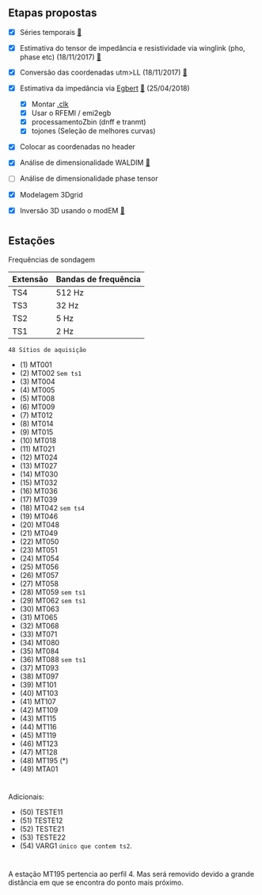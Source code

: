 ## Etapas propostas

- [x] Séries temporais [:mag_right:](https://github.com/arturbenevides/MSc_Geophysics/blob/master/Figs/time_series001.png)

- [x] Estimativa do tensor de impedância  e resistividade via winglink (pho, phase etc) (18/11/2017) [:mag_right:](https://github.com/arturbenevides/MSc_Geophysics/tree/master/Processamento/curvas%20by%20winglink)

- [x] Conversão das coordenadas utm>LL (18/11/2017) [:mag_right:](https://github.com/arturbenevides/MSc_Geophysics/blob/master/Notebooks/convert_utm_lat_long.ipynb)

- [x] Estimativa da impedância via [Egbert](http://www.complete-mt-solutions.com/mtnet/main/source.html#dec_codes) [:mag_right:](https://github.com/arturbenevides/MSc_Geophysics/tree/master/Processamento/curvas%20by%20EMTF) (25/04/2018)
  
   - [x] Montar [.clk](https://github.com/arturbenevides/MSc_Geophysics/blob/master/Processamento/clock.md)
   - [x] Usar o RFEMI / emi2egb
   - [x] processamentoZbin   (dnff e tranmt)
   - [x] tojones (Seleção de melhores curvas)

- [x] Colocar as coordenadas no header

- [x] Análise de dimensionalidade WALDIM [:mag_right:](https://github.com/arturbenevides/MSc_Geophysics/tree/master/An%C3%A1lise%20de%20Dimensionalidade)
- [ ] Análise de dimensionalidade phase tensor

- [x] Modelagem 3Dgrid

- [x] Inversão 3D usando o modEM [:mag_right:](https://github.com/arturbenevides/MSc_Geophysics/tree/master/ModEM)

#

## Estações


Frequências de sondagem

Extensão | Bandas de frequência 
---------|----------------------
TS4      | 512 Hz
TS3      |  32 Hz
TS2      |   5 Hz
TS1      |   2 Hz


`48 Sítios de aquisição`

- (1)  MT001
- (2)  MT002 `Sem ts1` 
- (3)  MT004
- (4)  MT005
- (5)  MT008
- (6)  MT009
- (7)  MT012
- (8)  MT014
- (9)  MT015
- (10) MT018
- (11) MT021
- (12) MT024
- (13) MT027
- (14) MT030
- (15) MT032
- (16) MT036
- (17) MT039
- (18) MT042 `sem ts4` 
- (19) MT046
- (20) MT048
- (21) MT049 
- (22) MT050
- (23) MT051
- (24) MT054
- (25) MT056
- (26) MT057
- (27) MT058
- (28) MT059 `sem ts1`
- (29) MT062 `sem ts1` 
- (30) MT063
- (31) MT065
- (32) MT068
- (33) MT071 
- (34) MT080
- (35) MT084
- (36) MT088 `sem ts1`
- (37) MT093
- (38) MT097
- (39) MT101
- (40) MT103
- (41) MT107
- (42) MT109
- (43) MT115
- (44) MT116
- (45) MT119
- (46) MT123
- (47) MT128
- (48) MT195 (*)
- (49) MTA01
#

Adicionais:
- (50) TESTE11
- (51) TESTE12
- (52) TESTE21
- (53) TESTE22
- (54) VARG1 `único que contem ts2`.
#
 
A estação MT195 pertencia ao perfil 4. Mas será removido devido a grande distância em que se encontra do ponto mais próximo.

